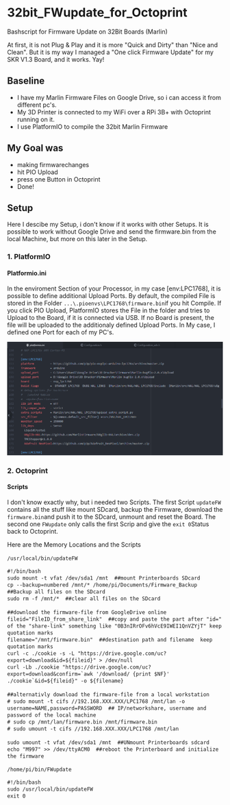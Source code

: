 # 32bit_FWupdate_for_Octoprint
Bashscript for Firmware Update on 32Bit Boards (Marlin)

At first, it is not Plug & Play and it is more "Quick and Dirty" than "Nice and Clean". But it is my way I managed a "One click Firmware Update" for my SKR V1.3 Board, and it works. Yay!

## Baseline

- I have my Marlin Firmware Files on Google Drive, so i can access it from different pc's.
- My 3D Printer is connected to my WiFi over a RPi 3B+ with Octoprint running on it.
- I use PlatformIO to compile the 32bit Marlin Firmware

## My Goal was

- making firmwarechanges
- hit PIO Upload
- press one Button in Octoprint
- Done!

## Setup

Here I descibe my Setup, i don't know if it works with other Setups.
It is possible to work without Google Drive and send the firmware.bin from the local Machine, but more on this later in the Setup. 

### 1. PlatformIO

#### Platformio.ini
In the enviroment Section of your Processor, in my case [env:LPC1768], it is possible to define additional Upload Ports.
By default, the compiled File is stored in the Folder ```...\.pioenvs\LPC1768\firmware.bin```if you hit Compile. If you click PIO Upload, PlatformIO stores the File in the folder and tries to Upload to the Board, if it is connected via USB. If no Board is present, the file will be uploaded to the additionaly defined Upload Ports. In My case, I defined one Port for each of my PC's.

<p align="center"><img  alt="platformio.ini" src="Images/PIO_ini.PNG"></p>

### 2. Octoprint

#### Scripts

I don't know exactly why, but i needed two Scripts. The first Script ```updateFW``` contains all the stuff like mount SDcard, backup the Firmware, download the ```firmware.bin```and push it to the SDcard, unmount and reset the Board. The second one ```FWupdate``` only calls the first Scrip and give the ```exit 0```Status back to Octoprint.

Here are the Memory Locations and the Scripts

```/usr/local/bin/updateFW```

```Shell
#!/bin/bash
sudo mount -t vfat /dev/sda1 /mnt  ##mount Printerboards SDcard
cp --backup=numbered /mnt/* /home/pi/Documents/Firmware_Backup  ##Backup all files on the SDcard
sudo rm -f /mnt/*  ##clear all files on the SDcard

##download the firmware-file from GoogleDrive online
fileid="FileID_from_share_link"  ##copy and paste the part after "id=" of the "share-link" something like "0B3nIRrOFv6hVcE9IWEI1QnVZYjT" keep quotation marks
filename="/mnt/firmware.bin"  ##destination path and filename  keep quotation marks
curl -c ./cookie -s -L "https://drive.google.com/uc?export=download&id=${fileid}" > /dev/null
curl -Lb ./cookie "https://drive.google.com/uc?export=download&confirm=`awk '/download/ {print $NF}' ./cookie`&id=${fileid}" -o ${filename}

##alternativly download the firmware-file from a local workstation
# sudo mount -t cifs //192.168.XXX.XXX/LPC1768 /mnt/lan -o username=NAME,password=PASSWORD  ## IP/networkshare, username and password of the local machine
# sudo cp /mnt/lan/firmware.bin /mnt/firmware.bin
# sudo umount -t cifs //192.168.XXX.XXX/LPC1768 /mnt/lan

sudo umount -t vfat /dev/sda1 /mnt  ##UNmount Printerboards sdcard
echo "M997" >> /dev/ttyACM0  ##reboot the Printerboard and initialize the firmware
```


```/home/pi/bin/FWupdate```

```Shell
#!/bin/bash
sudo /usr/local/bin/updateFW
exit 0
```


